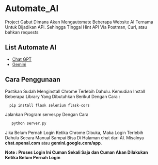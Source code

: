 
# Automate_AI

Project Gabut Dimana Akan Mengautomate Beberapa Website AI Ternama Untuk Dijadikan API. Sehingga Tinggal Hint API Via Postman, Curl, atau bahkan requests



## List Automate AI

 - [Chat GPT](/chat_gpt)
 - [Gemini](/gemini)


## Cara Penggunaan

Pastikan Sudah Menginstall Chrome Terlebih Dahulu. Kemudian Install Beberapa Library Yang Dibutuhkan Berikut Dengan Cara :

```python
  pip install flask selenium flask-cors
```

Jalankan Program server.py Dengan Cara
```python
   python server.py
```

Jika Belum Pernah Login Ketika Chrome Dibuka, Maka Login Terlebih Dahulu Secara Manual Sampai Bisa Di Halaman chat dari AI. Misalnya **chat.openai.com** atau **gemini.google.com/app**.

**Note : Proses Login Ini Cuman Sekali Saja dan Cuman Akan Dilakukan Ketika Belum Pernah Login**
